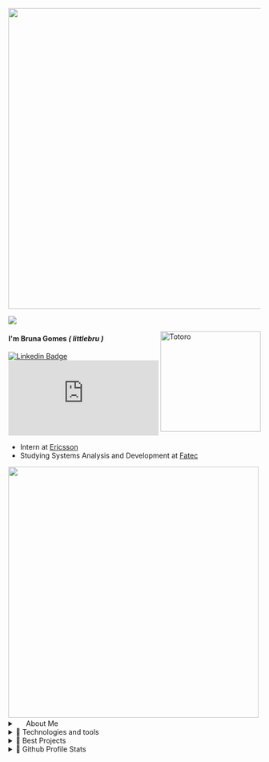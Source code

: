 
<p align="center">
<img align="center" src="https://github.com/littlebru/littlebru/blob/main/images/greetings.png" width="600px">
</p>

<img align="center" src="https://github.com/littlebru/littlebru/blob/main/images/rainbow-line.png">


<a href="https://en.wikipedia.org/wiki/My_Neighbor_Totoro"><img align="right" src="https://github.com/littlebru/littlebru/blob/main/images/totoro-nature.gif" alt="Totoro" width="200px"></a>

<p align="left">
  <h4>I'm Bruna Gomes <i>( littlebru )</i></h4>
  
  
  [
![Linkedin Badge](https://img.shields.io/badge/LinkedIn-7159c1?style=for-the-badge&logo=linkedin&logoColor=white&link=[thing]https://www.linkedin.com/in/mewmewdevart/)](https://www.linkedin.com/in/bru-gomes)
[![Gmail Badge](https://img.shields.io/badge/Email-7159c1?style=for-the-badge&logo=gmail&logoColor=white&link=[thing]mailto:mewmewdevart@gmail.com)](mailto:brunaclegomes@outlook.com)


  
   - Intern at <a href="https://www.linkedin.com/company/ericsson/mycompany/">Ericsson</a> <br>
   - Studying Systems Analysis and Development at <a href="https://www.linkedin.com/company/fatecsjc/?originalSubdomain=br">Fatec</a>
</p>

<img align="left" src="https://github.com/littlebru/littlebru/blob/main/images/rainbow-line.png" width="500px">

  <br>
  
  
<details>
  <summary align="left">
    <img src="https://github.com/littlebru/littlebru/blob/main/images/heart-pink.png" width="16.5px">  
    About Me
  </summary> <br>
 
 -  <img src="https://github.com/littlebru/littlebru/blob/main/images/cute-girl.gif" width="20px">   I am very **empathetic**, **creative** and **observer**.
 -  💬 Speaker: I speak Portuguese, English and I know a little Spanish language.
 -  🧠 Studying: Learning DevOps Technologies
 -  ⚡Fun fact: I have random knowledge about many things and I love gifs and colors (I think you've already noticed lol :P) 
</details>

<details>
 <summary align="left">
 💙 Technologies and tools
  </summary> <br>
 
![Java](https://img.shields.io/badge/-Java-7159c1?style=flat-square&logo=java)
![C#](https://img.shields.io/badge/-C%20Sharp-7159c1?style=flat-square&logo=csharp)
![C#](https://img.shields.io/badge/-.Net%20Core-7159c1?style=flat-square&logo=csharp)
![Nodejs](https://img.shields.io/badge/-Nodejs-7159c1?style=flat-square&logo=Node.js&logoColor=white)
![HTML5](https://img.shields.io/badge/-HTML5-7159c1?style=flat-square&logo=html5&logoColor=white)
![CSS3](https://img.shields.io/badge/-CSS3-7159c1?style=flat-square&logo=css3)
![JavaScript](https://img.shields.io/badge/-JavaScript-7159c1?style=flat-square&logo=javascript&logoColor=white)<br>
![React](https://img.shields.io/badge/-React-7159c1?style=flat-square&logo=react&logoColor=white)
![Bootstrap](https://img.shields.io/badge/-Bootstrap-7159c1?style=flat-square&logo=bootstrap&logoColor=white)
![Microsoft SQL Server](https://img.shields.io/badge/-SQL%20Server-7159c1?style=flat-square&logo=microsoft-sql-server&logoColor=white)
![MongoDB](https://img.shields.io/badge/-MongoDB-7159c1?style=flat-square&logo=mongodb&logoColor=white)
![MySQL](https://img.shields.io/badge/-MySQL-7159c1?style=flat-square&logo=mysql&logoColor=white)
![Docker](https://img.shields.io/badge/-Docker-7159c1?style=flat-square&logo=docker&logoColor=white)<br>
![Oracle Database](https://img.shields.io/badge/Oracle%20Database-7159c1?style=flat-square&logo=oracle&logoColor=white)
![Azure DevOps](https://img.shields.io/badge/-Azure%20DevOps-7159c1?style=flat-square&logo=microsoft-azure&logoColor=white)
![Git](https://img.shields.io/badge/-Git-7159c1?style=flat-square&logo=git&logoColor=white)
![GitHub](https://img.shields.io/badge/-GitHub-7159c1?style=flat-square&logo=github&logoColor=white)

</details>

<details>
  <summary align="left">
 💛 Best Projects
  </summary> <br>
 
  - <a href="https://github.com/littlebru/Realidade_Virtual-VR">✈ Airplane Door build simulator</a>
  - <a href="https://github.com/littlebru/Estrutura-de-Dados">🎲 Data structure - is it worth sorting?</a>
  - <a href="https://github.com/littlebru/arome">🍝 aröme</a>
</details>

<details>
  <summary align="left">
   🖤 Github Profile Stats
  </summary> <br>

  ![Github stats](https://github-readme-stats.vercel.app/api?username=littlebru&show_icons=true&hide_border=true&theme=react)
  [![Top Langs](https://github-readme-stats.vercel.app/api/top-langs/?username=littlebru&layout=compact&theme=react&hide=jupyter%20notebook,html)](https://github.com/littlebru/github-readme-stats)
  
</details>

<!--
![Github stats](https://github-readme-stats.vercel.app/api?username=littlebru&show_icons=true&hide_border=true)
<details>
 <summary align="left"><b>About Me 👩🏽</br></summary>
 
 - ✌️ I am very **empathetic**, **creative** and **observer**. 🕵🏿‍♀️
 - 🎮 Projects: Game creator and developer of [Defenda a Festa de Iemanjá](https://www.gamereporter.com.br/defenda-a-festa-de-iemanja/).
 - 💬 Speaker: I speak Portuguese, Brazilian Sign Language and I know a little English.
 - 🧠 Studying: Learning about **C language, developing some games in C# and JavaScript**.
 - ⚡ Fun fact: I have random knowledge about many things and love to talk about conspiracy theories. 
 - 🏳️‍🌈 Community : I volunteer as a content creator for Social Media for [SampaDiversa](https://www.linkedin.com/company/sampadiversa).
</details>



**littlebru/littlebru** is a ✨ _special_ ✨ repository because its `README.md` (this file) appears on your GitHub profile.

Here are some ideas to get you started:

- 🔭 I’m currently working on ...
- 🌱 I’m currently learning ...
- 👯 I’m looking to collaborate on ...
- 🤔 I’m looking for help with ...
- 💬 Ask me about ...
- 📫 How to reach me: ...
- 😄 Pronouns: ...
- ⚡ Fun fact: ...
-->
